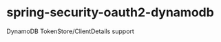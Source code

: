 spring-security-oauth2-dynamodb
===============================

DynamoDB TokenStore/ClientDetails support
